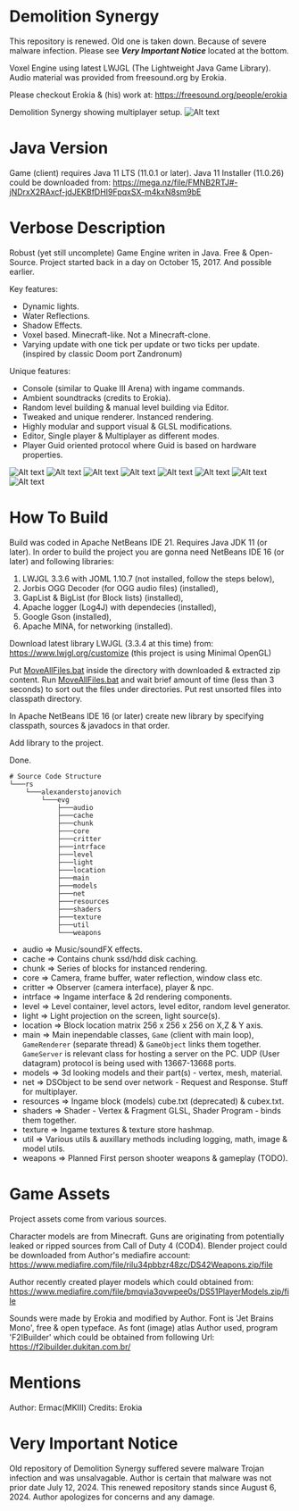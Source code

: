 # Demolition Synergy

This repository is renewed.
Old one is taken down. Because of severe malware infection.
Please see ***Very Important Notice*** located at the bottom.

Voxel Engine using latest LWJGL (The Lightweight Java Game Library).
Audio material was provided from freesound.org by Erokia.

Please checkout Erokia & (his) work at: https://freesound.org/people/erokia

Demolition Synergy showing multiplayer setup.
![Alt text](/misc/DSynergy8.png?raw=true "Demolition Synergy showing multiplayer setup")

# Java Version
Game (client) requires Java 11 LTS (11.0.1 or later).
Java 11 Installer (11.0.26) could be downloaded from:
https://mega.nz/file/FMNB2RTJ#-jNDrxX2RAxcf-jdJEKBfDHI9FpqxSX-m4kxN8sm9bE

# Verbose Description
Robust (yet still uncomplete) Game Engine writen in Java. Free & Open-Source.
Project started back in a day on October 15, 2017. And possible earlier.

Key features: 
- Dynamic lights.
- Water Reflections.
- Shadow Effects.
- Voxel based. Minecraft-like. Not a Minecraft-clone.
- Varying update with one tick per update or two ticks per update.
  (inspired by classic Doom port Zandronum)
	
Unique features:
- Console (similar to Quake III Arena) with ingame commands. 
- Ambient soundtracks (credits to Erokia). 
- Random level building & manual level building via Editor.
- Tweaked and unique renderer. Instanced rendering.
- Highly modular and support visual & GLSL modifications.
- Editor, Single player & Multiplayer as different modes.
- Player Guid oriented protocol where Guid is based on hardware properties.

![Alt text](/misc/DSynergy1.png?raw=true "Light trough air")
![Alt text](/misc/DSynergy2.png?raw=true "Random Level Medium underwater")
![Alt text](/misc/DSynergy3.png?raw=true "Random Level Huge")
![Alt text](/misc/DSynergy4.png?raw=true "RPG Camera #1")
![Alt text](/misc/DSynergy5.png?raw=true "RPG Camera #2")
![Alt text](/misc/DSynergy6.png?raw=true "Various effects")
![Alt text](/misc/DSynergy9.png?raw=true "Multiplayer #1")
![Alt text](/misc/DSynergy10.png?raw=true "Multiplayer #2")

# How To Build
Build was coded in Apache NetBeans IDE 21. Requires Java JDK 11 (or later).
In order to build the project you are gonna need NetBeans IDE 16 (or later) and following libraries:
1. LWJGL 3.3.6 with JOML 1.10.7 (not installed, follow the steps below),
2. Jorbis OGG Decoder (for OGG audio files) (installed),
3. GapList & BigList (for Block lists) (installed),
4. Apache logger (Log4J) with dependecies (installed),
5. Google Gson (installed),
6. Apache MINA, for networking (installed).

Download latest library LWJGL (3.3.4 at this time) from:
https://www.lwjgl.org/customize (this project is using Minimal OpenGL)

Put [MoveAllFiles.bat](/utils/MoveAllFiles.bat) inside the directory with downloaded & extracted zip content.
Run [MoveAllFiles.bat](/utils/MoveAllFiles.bat) and wait brief amount of time (less than 3 seconds) to sort out the files under directories.
Put rest unsorted  files into classpath directory.

In Apache NetBeans IDE 16 (or later) create new library
by specifying classpath, sources & javadocs in that order.

Add library to the project.

Done.
```
# Source Code Structure
└───rs
    └───alexanderstojanovich
        └───evg
            ├───audio
            ├───cache
            ├───chunk
            ├───core
            ├───critter
            ├───intrface
            ├───level
            ├───light
            ├───location
            ├───main
            ├───models
            ├───net
            ├───resources
            ├───shaders
            ├───texture
            ├───util
            └───weapons
```
- audio		=> Music/soundFX effects.
- cache 	=> Contains chunk ssd/hdd disk caching.
- chunk 	=> Series of blocks for instanced rendering.
- core  	=> Camera, frame buffer, water reflection, window class etc.
- critter 	=> Observer (camera interface), player & npc.
- intrface 	=> Ingame interface & 2d rendering components.
- level 	=> Level container, level actors, level editor, random level generator.
- light 	=> Light projection on the screen, light source(s).
- location 	=> Block location matrix 256 x 256 x 256 on X,Z & Y axis.
- main 		=> Main inependable classes, `Game` (client with main loop), `GameRenderer` (separate thread) & `GameObject` links them together.
			   `GameServer` is relevant class for hosting a server on the PC. UDP (User datagram) protocol is being used with 13667-13668 ports. 
- models 	=> 3d looking models and their part(s) - vertex, mesh, material.
- net 		=> DSObject to be send over network - Request and Response. Stuff for multiplayer.
- resources => Ingame block (models) cube.txt (deprecated) & cubex.txt.
- shaders 	=> Shader - Vertex & Fragment GLSL, Shader Program - binds them together.
- texture 	=> Ingame textures & texture store hashmap.
- util 		=> Various utils & auxillary methods including logging, math, image & model utils.
- weapons 	=> Planned First person shooter weapons & gameplay (TODO).

# Game Assets
Project assets come from various sources.

Character models are from Minecraft.
Guns are originating from potentially leaked or ripped sources from Call of Duty 4 (COD4).
Blender project could be downloaded from Author's mediafire account:
https://www.mediafire.com/file/rilu34pbbzr48zc/DS42Weapons.zip/file

Author recently created player models which could obtained from:
https://www.mediafire.com/file/bmqvia3qvwpee0s/DS51PlayerModels.zip/file

Sounds were made by Erokia and modified by Author.
Font is 'Jet Brains Mono', free & open typeface.
As font (image) atlas Author used, program 'F2IBuilder' which could be obtained from following Url:
https://f2ibuilder.dukitan.com.br/

# Mentions
Author: Ermac(MKIII)
Credits: Erokia

# Very Important Notice
Old repository of Demolition Synergy suffered severe malware Trojan infection and was unsalvagable.
Author is certain that malware was not prior date July 12, 2024.
This renewed repository stands since August 6, 2024.
Author apologizes for concerns and any damage.